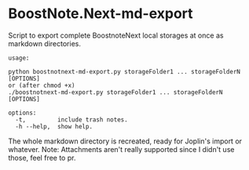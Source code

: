 # BoostNote.Next-md-export
Script to export complete BoostnoteNext local storages at once as markdown directories.


```
usage:

python boostnotnext-md-export.py storageFolder1 ... storageFolderN [OPTIONS]
or (after chmod +x)
./boostnotnext-md-export.py storageFolder1 ... storageFolderN [OPTIONS]

options:
  -t,         include trash notes.
  -h --help,  show help.
```

The whole markdown directory is recreated, ready for Joplin's import or whatever.
Note: Attachments aren't really supported since I didn't use those, feel free to pr.
